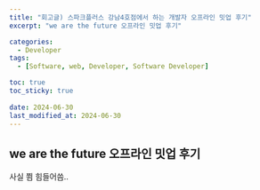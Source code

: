 ```yaml
---
title: "회고글) 스파크플러스 강남4호점에서 하는 개발자 오프라인 밋업 후기"
excerpt: "we are the future 오프라인 밋업 후기"

categories:
  - Developer
tags:
  - [Software, web, Developer, Software Developer]

toc: true
toc_sticky: true
 
date: 2024-06-30
last_modified_at: 2024-06-30
---
```


## we are the future 오프라인 밋업 후기

사실 쬠 힘들어씀..